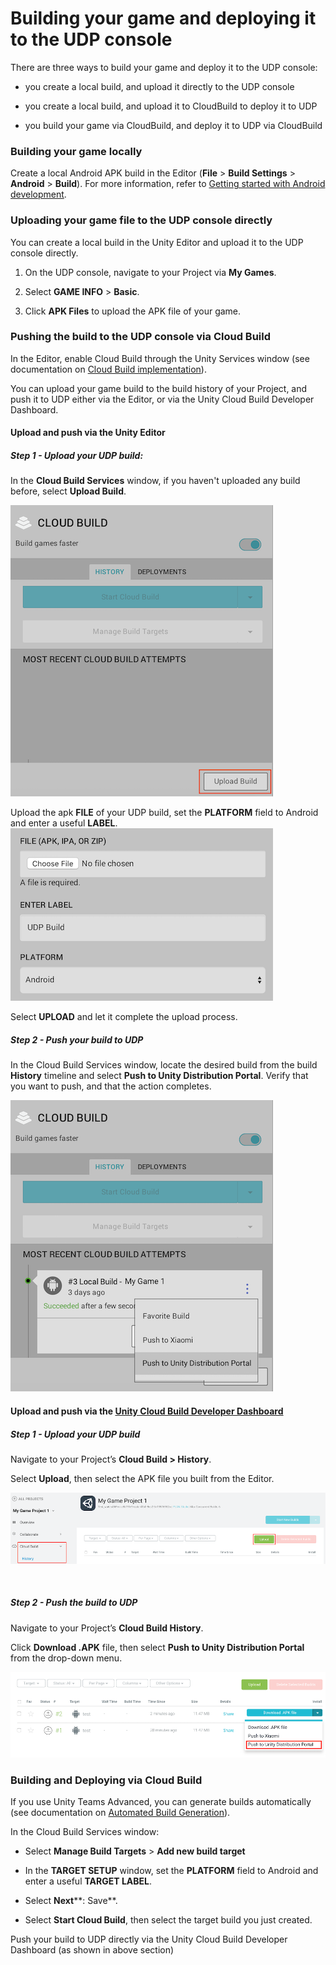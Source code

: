 # Building your game and deploying it to the UDP console

There are three ways to build your game and deploy it to the UDP console:

* you create a local build, and upload it directly to the UDP console

* you create a local build, and upload it to CloudBuild to deploy it to UDP

* you build your game via CloudBuild, and deploy it to UDP via CloudBuild

### Building your game locally

Create a local Android APK build in the Editor (**File** > **Build Settings** > **Android** > **Build**). For more information, refer to [Getting started with Android development](https://docs.unity3d.com/Manual/android-GettingStarted.html).
<br/>
### Uploading your game file to the UDP console directly

You can create a local build in the Unity Editor and upload it to the UDP console directly.

1. On the UDP console, navigate to your Project via **My Games**.

2. Select **GAME INFO** > **Basic**.

3. Click **APK Files** to upload the APK file of your game.

### Pushing the build to the UDP console via Cloud Build

In the Editor, enable Cloud Build through the Unity Services window (see documentation on [Cloud Build implementation](https://docs.unity3d.com/Manual/UnityCloudBuild.html)).

You can upload your game build to the build history of your Project, and push it to UDP either via the Editor, or via the Unity Cloud Build Developer Dashboard.

#### **Upload and push via the Unity Editor**

##### Step 1 - Upload your UDP build:

In the **Cloud Build Services** window, if you haven't uploaded any build before, select **Upload Build**. 

![image alt text](images/image_7.png)

Upload the apk **FILE** of your UDP build, set the **PLATFORM** field to Android and enter a useful **LABEL**. ![image alt text](images/image_8.png)

Select **UPLOAD** and let it complete the upload process.

##### Step 2 - Push your build to UDP

In the Cloud Build Services window, locate the desired build from the build **History** timeline and select **Push to Unity Distribution Portal**. Verify that you want to push, and that the action completes.

![image alt text](images/image_9.png)

#### Upload and push via the [Unity Cloud Build Developer Dashboard](https://developer.cloud.unity3d.com/build)

##### Step 1 - Upload your UDP build

Navigate to your Project’s **Cloud Build > History**.

Select **Upload**, then select the APK file you built from the Editor.


![Uploading a build via the Cloud Build Developer Dashboard.](images/image_10.png)

<br/>

##### Step 2 - Push the build to UDP

Navigate to your Project’s **Cloud Build History**.

Click **Download .APK** file, then select **Push to Unity Distribution Portal** from the drop-down menu.

![Pushing a hosted build to UDP via the Unity Cloud Build Developer Dashboard.](images/image_11.png)
 
### Building and Deploying via Cloud Build

If you use Unity Teams Advanced, you can generate builds automatically (see documentation on [Automated Build Generation](https://docs.unity3d.com/Manual/UnityCloudBuildContinuousIntegration.html)). 

In the Cloud Build Services window:

* Select **Manage Build Targets** > **Add new build target**

* In the **TARGET SETUP** window, set the **PLATFORM** field to Android and enter a useful **TARGET LABEL**. 

* Select **Next****: Save**.

* Select **Start Cloud Build**, then select the target build you just created.

Push your build to UDP directly via the Unity Cloud Build Developer Dashboard (as shown in above section) 
